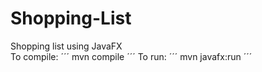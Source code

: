 # Shopping-List
Shopping list using JavaFX<br>
To compile:
´´´
mvn compile
´´´
To run:
´´´
mvn javafx:run
´´´
